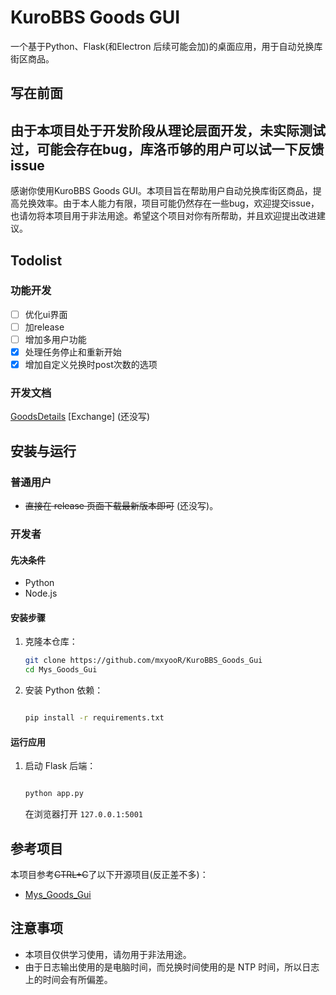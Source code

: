 
# KuroBBS Goods GUI

一个基于Python、Flask(和Electron 后续可能会加)的桌面应用，用于自动兑换库街区商品。

## 写在前面
## 由于本项目处于开发阶段从理论层面开发，未实际测试过，可能会存在bug，库洛币够的用户可以试一下反馈issue

感谢你使用KuroBBS Goods GUI。本项目旨在帮助用户自动兑换库街区商品，提高兑换效率。由于本人能力有限，项目可能仍然存在一些bug，欢迎提交issue，也请勿将本项目用于非法用途。希望这个项目对你有所帮助，并且欢迎提出改进建议。

## Todolist

### 功能开发

- [ ] 优化ui界面
- [ ] 加release
- [ ] 增加多用户功能
- [x] 处理任务停止和重新开始
- [x] 增加自定义兑换时post次数的选项

### 开发文档
[GoodsDetails](/docs/GoodsDetails.md)
[Exchange] (还没写)



## 安装与运行

### 普通用户

- ~~直接在 release 页面下载最新版本即可~~ (还没写)。

### 开发者

#### 先决条件

- Python 
- Node.js 

#### 安装步骤

1. 克隆本仓库：

    ```bash
    git clone https://github.com/mxyooR/KuroBBS_Goods_Gui
    cd Mys_Goods_Gui
    ```

2. 安装 Python 依赖：

    ```bash

    pip install -r requirements.txt
    ```


#### 运行应用

1. 启动 Flask 后端：

    ```bash

    python app.py
    ```
    在浏览器打开 `127.0.0.1:5001`



## 参考项目

本项目参考~~CTRL+C~~了以下开源项目(反正差不多)：

- [Mys_Goods_Gui](https://github.com/mxyooR/Mys_Goods_Gui)

## 注意事项

- 本项目仅供学习使用，请勿用于非法用途。
- 由于日志输出使用的是电脑时间，而兑换时间使用的是 NTP 时间，所以日志上的时间会有所偏差。

